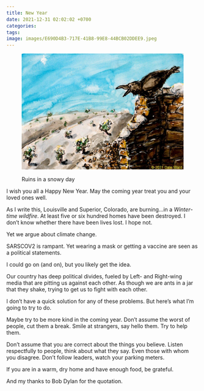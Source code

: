 ```yaml
---
title: New Year
date: 2021-12-31 02:02:02 +0700
categories: 
tags: 
image: images/E690D4B3-717E-41B8-99E8-44BCB02DDEE9.jpeg
---
```


<figure>

[![](images/E690D4B3-717E-41B8-99E8-44BCB02DDEE9-1024x731.jpeg)](https://tightloop.com/blog/wp-content/uploads/2021/12/E690D4B3-717E-41B8-99E8-44BCB02DDEE9.jpeg)

<figcaption>

Ruins in a snowy day

</figcaption>

</figure>

I wish you all a Happy New Year. May the coming year treat you and your loved ones well.

As I write this, Louisville and Superior, Colorado, are burning…in a _Winter_\-_time_ _wildfire_. At least five or six hundred homes have been destroyed. I don’t know whether there have been lives lost. I hope not.

Yet we argue about climate change.

SARSCOV2 is rampant. Yet wearing a mask or getting a vaccine are seen as a political statements.

I could go on (and on), but you likely get the idea.

Our country has deep political divides, fueled by Left- and Right-wing media that are pitting us against each other. As though we are ants in a jar that they shake, trying to get us to fight with each other.

I don’t have a quick solution for any of these problems. But here’s what I’m going to try to do.

Maybe try to be more kind in the coming year. Don’t assume the worst of people, cut them a break. Smile at strangers, say hello them. Try to help them.

Don’t assume that you are correct about the things you believe. Listen respectfully to people, think about what they say. Even those with whom you disagree. Don’t follow leaders, watch your parking meters.

If you are in a warm, dry home and have enough food, be grateful.

And my thanks to Bob Dylan for the quotation.
